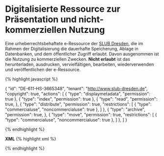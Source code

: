 # Digitalisierte Ressource zur Präsentation und nicht-kommerziellen Nutzung

Eine urheberrechtsbehaftete e-Ressource der [SLUB Dresden](https://www.slub-dresden.de), die im Rahmen der Digitalisierung die dauerhafte Speicherung, Ablage in Datenbanken, und dem öffentlicher Zugriff erlaubt. Davon ausgenommen ist die Nutzung zu kommerziellen Zwecken. **Nicht erlaubt** ist das herunterladen, ausdrucken, vervielfältigen, bearbeiten, wiederverwenden und veröffentlichen der e-Ressource.

{% highlight javascript %}

{
  "id": "DE-611-HS-3665348",
  "tenant": "http://www.slub-dresden.de",
  "copyright": true,
  "actions": [
    {
      "type": "displaymetadata",
      "permission": true
    },
    {
      "type": "index",
      "permission": true
    },
    {
      "type": "read",
      "permission": true,
    },
    {
      "type": "distribute",
      "permission": true,
      "restrictions": [
        {
          "type": "commercialuse",
          "noncommercialuse": true
        },
      ]
    },
    {
      "type": "archive",
      "permission": true,
    },
    {
      "type": "move",
      "permission": true,
      "restrictions": [
        {
          "type": "commercialuse",
          "noncommercialuse": true
        },
      ]
    },
  ]
}

{% endhighlight %}

**XML**
{% highlight xml %}
<?xml version="1.0" ?>
<libRML version="0.3">
    <item id="DE-611-HS-3665348" tenant="http://www.slub-dresden.de" copyright="true">
        <action type="displaymetadata" permission="true"/>
        <action type="index" permission="true"/>
        <action type="read" permission="true"/>
        <action type="distribute" permission="true">
            <restriction type="commercialuse" noncommercialuse="true"/>
        </action>
        <action type="archive" permission="true"/>
        <action type="move" permission="true">
            <restriction type="commercialuse" noncommercialuse="true"/>
        </action>
    </item>
</libRML>

{% endhighlight %}
